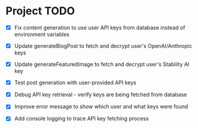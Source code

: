 # Project TODO

- [x] Fix content generation to use user API keys from database instead of environment variables
- [x] Update generateBlogPost to fetch and decrypt user's OpenAI/Anthropic keys
- [x] Update generateFeaturedImage to fetch and decrypt user's Stability AI key
- [x] Test post generation with user-provided API keys



- [x] Debug API key retrieval - verify keys are being fetched from database
- [x] Improve error message to show which user and what keys were found
- [x] Add console logging to trace API key fetching process

